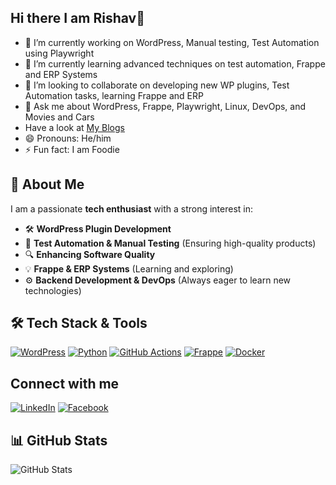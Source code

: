 ## Hi there I am Rishav👋


<!--
**rishavjeet/rishavjeet** is a ✨ _special_ ✨ repository because its `README.md` (this file) appears on your GitHub profile.

Here are some ideas to get you started:


-->
- 🔭 I’m currently working on WordPress, Manual testing, Test Automation using Playwright
- 🌱 I’m currently learning advanced techniques on test automation, Frappe and ERP Systems
- 👯 I’m looking to collaborate on developing new WP plugins, Test Automation tasks, learning Frappe and ERP
- 💬 Ask me about WordPress, Frappe, Playwright, Linux, DevOps, and Movies and Cars
- Have a look at [My Blogs](https://medium.com/@duttarishav2510)
- 😄 Pronouns: He/him
- ⚡ Fun fact: I am Foodie

## 🚀 About Me
I am a passionate **tech enthusiast** with a strong interest in:
- 🛠 **WordPress Plugin Development**
- 🧪 **Test Automation & Manual Testing** (Ensuring high-quality products)
- 🔍 **Enhancing Software Quality**
- 💡 **Frappe & ERP Systems** (Learning and exploring)
- ⚙️ **Backend Development & DevOps** (Always eager to learn new technologies)

## 🛠 Tech Stack & Tools
[![WordPress](https://img.shields.io/badge/WordPress-21759B?style=for-the-badge&logo=wordpress&logoColor=white)](https://profiles.wordpress.org/rishavdutta/)
[![Python](https://img.shields.io/badge/Python-3776AB?style=for-the-badge&logo=python&logoColor=white)](https://www.python.org/)
[![GitHub Actions](https://img.shields.io/badge/GitHub%20Actions-2088FF?style=for-the-badge&logo=github-actions&logoColor=white)](https://github.com/features/actions)
[![Frappe](https://img.shields.io/badge/Frappe-0081C9?style=for-the-badge&logo=frappe&logoColor=white)](https://frappe.io/)
[![Docker](https://img.shields.io/badge/Docker-2496ED?style=for-the-badge&logo=docker&logoColor=white)](https://www.docker.com/)

## Connect with me
[![LinkedIn](https://img.shields.io/badge/LinkedIn-0077B5?style=for-the-badge&logo=linkedin&logoColor=white)](www.linkedin.com/in/rishav-dutta-csm®-269203192)
[![Facebook](https://img.shields.io/badge/Facebook-1877F2?style=for-the-badge&logo=facebook&logoColor=white)](https://www.facebook.com/rishav.dutta.3367)

## 📊 GitHub Stats
![GitHub Stats](https://github-readme-stats.vercel.app/api?username=rishavjeet&show_icons=true&theme=radical)
